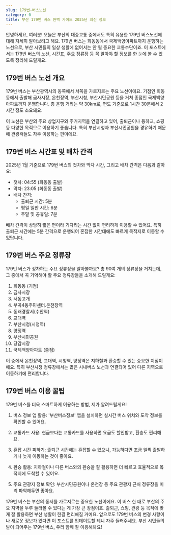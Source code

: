 ```yaml
---
slug: 179번-버스노선
category: 0
title: 부산 179번 버스 완벽 가이드 2025년 최신 정보
---
```


안녕하세요, 여러분! 오늘은 부산의 대중교통 중에서도 특히 유용한 179번 버스노선에 대해 자세히 알아보려고 해요. 179번 버스는 회동동에서 국제백양아파트까지 운행하는 노선으로, 부산 시민들의 일상 생활에 없어서는 안 될 중요한 교통수단이죠. 이 포스트에서는 179번 버스의 노선, 시간표, 주요 정류장 등 꼭 알아야 할 정보를 한 눈에 볼 수 있도록 정리해 드릴게요.

## 179번 버스 노선 개요

179번 버스는 부산광역시의 동쪽에서 서쪽을 가로지르는 주요 노선이에요. 기점인 회동동에서 출발해 금사시장, 온천장역, 부산시청, 부산시민공원 등을 거쳐 종점인 국제백양아파트까지 운행합니다. 총 운행 거리는 약 30km로, 편도 기준으로 1시간 30분에서 2시간 정도 소요돼요.

이 노선은 부산의 주요 상업지구와 주거지역을 연결하고 있어, 출퇴근이나 등하교, 쇼핑 등 다양한 목적으로 이용하기 좋습니다. 특히 부산시청과 부산시민공원을 경유하기 때문에 관광객들도 자주 이용하는 편이에요.

## 179번 버스 시간표 및 배차 간격

2025년 1월 기준으로 179번 버스의 첫차와 막차 시간, 그리고 배차 간격은 다음과 같아요:

- 첫차: 04:55 (회동동 출발)
- 막차: 23:05 (회동동 출발)
- 배차 간격:
  - 출퇴근 시간: 5분
  - 평일 일반 시간: 6분
  - 주말 및 공휴일: 7분

배차 간격이 상당히 짧은 편이라 기다리는 시간 없이 편리하게 이용할 수 있어요. 특히 출퇴근 시간에는 5분 간격으로 운행되어 혼잡한 시간대에도 빠르게 목적지로 이동할 수 있답니다.

## 179번 버스 주요 정류장

179번 버스가 정차하는 주요 정류장을 알아볼까요? 총 90여 개의 정류장을 거치는데, 그 중에서 꼭 기억해야 할 주요 정류장들을 소개해 드릴게요:

1. 회동동 (기점)
2. 금사시장
3. 서동고개
4. 부곡4동주민센터.온천장역
5. 동래경찰서(수안역)
6. 교대역
7. 부산시청(시청역)
8. 양정역
9. 부산시민공원
10. 당감시장
11. 국제백양아파트 (종점)

이 중에서 온천장역, 교대역, 시청역, 양정역은 지하철과 환승할 수 있는 중요한 지점이에요. 특히 부산시청 정류장에서는 많은 시내버스 노선과 연결되어 있어 다른 지역으로 이동하기에 편리합니다.

## 179번 버스 이용 꿀팁

179번 버스를 더욱 스마트하게 이용하는 방법, 제가 알려드릴게요!

1. 버스 정보 앱 활용: '부산버스정보' 앱을 설치하면 실시간 버스 위치와 도착 정보를 확인할 수 있어요.

2. 교통카드 사용: 현금보다는 교통카드를 사용하면 요금도 할인받고, 환승도 편리해요.

3. 혼잡 시간 피하기: 출퇴근 시간에는 혼잡할 수 있으니, 가능하다면 조금 일찍 출발하거나 늦게 이동하는 것이 좋아요.

4. 환승 활용: 지하철이나 다른 버스와의 환승을 잘 활용하면 더 빠르고 효율적으로 목적지에 도착할 수 있어요.

5. 주요 관광지 정보 확인: 부산시민공원이나 온천장 등 주요 관광지 근처 정류장을 미리 파악해두면 좋아요.

179번 버스는 부산의 동서를 가로지르는 중요한 노선이에요. 이 버스 한 대로 부산의 주요 지역을 두루 둘러볼 수 있다는 게 가장 큰 장점이죠. 출퇴근, 쇼핑, 관광 등 목적에 맞게 잘 활용하면 부산 생활이 한결 편리해질 거예요. 앞으로도 179번 버스의 변경 사항이나 새로운 정보가 있다면 이 포스트를 업데이트할 테니 자주 들러주세요. 부산 시민들의 발이 되어주는 179번 버스, 우리 함께 잘 이용해봐요!